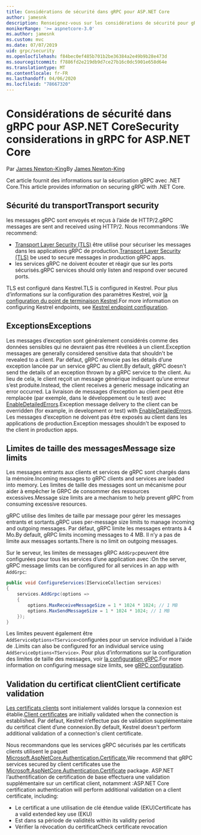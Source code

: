 ```yaml
---
title: Considérations de sécurité dans gRPC pour ASP.NET Core
author: jamesnk
description: Renseignez-vous sur les considérations de sécurité pour gRPC pour ASP.NET Core.
monikerRange: '>= aspnetcore-3.0'
ms.author: jamesnk
ms.custom: mvc
ms.date: 07/07/2019
uid: grpc/security
ms.openlocfilehash: f84bec0ef485b701b2be36384a2e49b9b28e473d
ms.sourcegitcommit: f7886fd2e219db9d7ce27b16c0dc5901e658d64e
ms.translationtype: MT
ms.contentlocale: fr-FR
ms.lasthandoff: 04/06/2020
ms.locfileid: "78667320"
---
```

# <a name="security-considerations-in-grpc-for-aspnet-core"></a><span data-ttu-id="e08f7-103">Considérations de sécurité dans gRPC pour ASP.NET Core</span><span class="sxs-lookup"><span data-stu-id="e08f7-103">Security considerations in gRPC for ASP.NET Core</span></span>

<span data-ttu-id="e08f7-104">Par [James Newton-King](https://twitter.com/jamesnk)</span><span class="sxs-lookup"><span data-stu-id="e08f7-104">By [James Newton-King](https://twitter.com/jamesnk)</span></span>

<span data-ttu-id="e08f7-105">Cet article fournit des informations sur la sécurisation gRPC avec .NET Core.</span><span class="sxs-lookup"><span data-stu-id="e08f7-105">This article provides information on securing gRPC with .NET Core.</span></span>

## <a name="transport-security"></a><span data-ttu-id="e08f7-106">Sécurité du transport</span><span class="sxs-lookup"><span data-stu-id="e08f7-106">Transport security</span></span>

<span data-ttu-id="e08f7-107">les messages gRPC sont envoyés et reçus à l’aide de HTTP/2.</span><span class="sxs-lookup"><span data-stu-id="e08f7-107">gRPC messages are sent and received using HTTP/2.</span></span> <span data-ttu-id="e08f7-108">Nous recommandons :</span><span class="sxs-lookup"><span data-stu-id="e08f7-108">We recommend:</span></span>

* <span data-ttu-id="e08f7-109">[Transport Layer Security (TLS)](https://tools.ietf.org/html/rfc5246) être utilisé pour sécuriser les messages dans les applications gRPC de production.</span><span class="sxs-lookup"><span data-stu-id="e08f7-109">[Transport Layer Security (TLS)](https://tools.ietf.org/html/rfc5246) be used to secure messages in production gRPC apps.</span></span>
* <span data-ttu-id="e08f7-110">les services gRPC ne doivent écouter et réagir que sur les ports sécurisés.</span><span class="sxs-lookup"><span data-stu-id="e08f7-110">gRPC services should only listen and respond over secured ports.</span></span>

<span data-ttu-id="e08f7-111">TLS est configuré dans Kestrel.</span><span class="sxs-lookup"><span data-stu-id="e08f7-111">TLS is configured in Kestrel.</span></span> <span data-ttu-id="e08f7-112">Pour plus d’informations sur la configuration des paramètres Kestrel, voir [la configuration du point de terminaison Kestrel](xref:fundamentals/servers/kestrel#endpoint-configuration).</span><span class="sxs-lookup"><span data-stu-id="e08f7-112">For more information on configuring Kestrel endpoints, see [Kestrel endpoint configuration](xref:fundamentals/servers/kestrel#endpoint-configuration).</span></span>

## <a name="exceptions"></a><span data-ttu-id="e08f7-113">Exceptions</span><span class="sxs-lookup"><span data-stu-id="e08f7-113">Exceptions</span></span>

<span data-ttu-id="e08f7-114">Les messages d’exception sont généralement considérés comme des données sensibles qui ne devraient pas être révélées à un client.</span><span class="sxs-lookup"><span data-stu-id="e08f7-114">Exception messages are generally considered sensitive data that shouldn't be revealed to a client.</span></span> <span data-ttu-id="e08f7-115">Par défaut, gRPC n’envoie pas les détails d’une exception lancée par un service gRPC au client.</span><span class="sxs-lookup"><span data-stu-id="e08f7-115">By default, gRPC doesn't send the details of an exception thrown by a gRPC service to the client.</span></span> <span data-ttu-id="e08f7-116">Au lieu de cela, le client reçoit un message générique indiquant qu’une erreur s’est produite.</span><span class="sxs-lookup"><span data-stu-id="e08f7-116">Instead, the client receives a generic message indicating an error occurred.</span></span> <span data-ttu-id="e08f7-117">La livraison de messages d’exception au client peut être remplacée (par exemple, dans le développement ou le test) avec [EnableDetailedErrors](xref:grpc/configuration#configure-services-options).</span><span class="sxs-lookup"><span data-stu-id="e08f7-117">Exception message delivery to the client can be overridden (for example, in development or test) with [EnableDetailedErrors](xref:grpc/configuration#configure-services-options).</span></span> <span data-ttu-id="e08f7-118">Les messages d’exception ne doivent pas être exposés au client dans les applications de production.</span><span class="sxs-lookup"><span data-stu-id="e08f7-118">Exception messages shouldn't be exposed to the client in production apps.</span></span>

## <a name="message-size-limits"></a><span data-ttu-id="e08f7-119">Limites de taille des messages</span><span class="sxs-lookup"><span data-stu-id="e08f7-119">Message size limits</span></span>

<span data-ttu-id="e08f7-120">Les messages entrants aux clients et services de gRPC sont chargés dans la mémoire.</span><span class="sxs-lookup"><span data-stu-id="e08f7-120">Incoming messages to gRPC clients and services are loaded into memory.</span></span> <span data-ttu-id="e08f7-121">Les limites de taille des messages sont un mécanisme pour aider à empêcher le GRPC de consommer des ressources excessives.</span><span class="sxs-lookup"><span data-stu-id="e08f7-121">Message size limits are a mechanism to help prevent gRPC from consuming excessive resources.</span></span>

<span data-ttu-id="e08f7-122">gRPC utilise des limites de taille par message pour gérer les messages entrants et sortants.</span><span class="sxs-lookup"><span data-stu-id="e08f7-122">gRPC uses per-message size limits to manage incoming and outgoing messages.</span></span> <span data-ttu-id="e08f7-123">Par défaut, gRPC limite les messages entrants à 4 Mo.</span><span class="sxs-lookup"><span data-stu-id="e08f7-123">By default, gRPC limits incoming messages to 4 MB.</span></span> <span data-ttu-id="e08f7-124">Il n’y a pas de limite aux messages sortants.</span><span class="sxs-lookup"><span data-stu-id="e08f7-124">There is no limit on outgoing messages.</span></span>

<span data-ttu-id="e08f7-125">Sur le serveur, les limites de messages gRPC `AddGrpc`peuvent être configurées pour tous les services d’une application avec :</span><span class="sxs-lookup"><span data-stu-id="e08f7-125">On the server, gRPC message limits can be configured for all services in an app with `AddGrpc`:</span></span>

```csharp
public void ConfigureServices(IServiceCollection services)
{
    services.AddGrpc(options =>
    {
        options.MaxReceiveMessageSize = 1 * 1024 * 1024; // 1 MB
        options.MaxSendMessageSize = 1 * 1024 * 1024; // 1 MB
    });
}
```

<span data-ttu-id="e08f7-126">Les limites peuvent également être `AddServiceOptions<TService>`configurées pour un service individuel à l’aide de .</span><span class="sxs-lookup"><span data-stu-id="e08f7-126">Limits can also be configured for an individual service using `AddServiceOptions<TService>`.</span></span> <span data-ttu-id="e08f7-127">Pour plus d’informations sur la configuration des limites de taille des messages, voir [la configuration gRPC](xref:grpc/configuration).</span><span class="sxs-lookup"><span data-stu-id="e08f7-127">For more information on configuring message size limits, see [gRPC configuration](xref:grpc/configuration).</span></span>

## <a name="client-certificate-validation"></a><span data-ttu-id="e08f7-128">Validation du certificat client</span><span class="sxs-lookup"><span data-stu-id="e08f7-128">Client certificate validation</span></span>

<span data-ttu-id="e08f7-129">[Les certificats clients](https://tools.ietf.org/html/rfc5246#section-7.4.4) sont initialement validés lorsque la connexion est établie.</span><span class="sxs-lookup"><span data-stu-id="e08f7-129">[Client certificates](https://tools.ietf.org/html/rfc5246#section-7.4.4) are initially validated when the connection is established.</span></span> <span data-ttu-id="e08f7-130">Par défaut, Kestrel n’effectue pas de validation supplémentaire du certificat client d’une connexion.</span><span class="sxs-lookup"><span data-stu-id="e08f7-130">By default, Kestrel doesn't perform additional validation of a connection's client certificate.</span></span>

<span data-ttu-id="e08f7-131">Nous recommandons que les services gRPC sécurisés par les certificats clients utilisent le paquet [Microsoft.AspNetCore.Authentication.Certificate.](xref:security/authentication/certauth)</span><span class="sxs-lookup"><span data-stu-id="e08f7-131">We recommend that gRPC services secured by client certificates use the [Microsoft.AspNetCore.Authentication.Certificate](xref:security/authentication/certauth) package.</span></span> <span data-ttu-id="e08f7-132">ASP.NET l’authentification de certification de base effectuera une validation supplémentaire sur un certificat client, notamment :</span><span class="sxs-lookup"><span data-stu-id="e08f7-132">ASP.NET Core certification authentication will perform additional validation on a client certificate, including:</span></span>

* <span data-ttu-id="e08f7-133">Le certificat a une utilisation de clé étendue valide (EKU)</span><span class="sxs-lookup"><span data-stu-id="e08f7-133">Certificate has a valid extended key use (EKU)</span></span>
* <span data-ttu-id="e08f7-134">Est dans sa période de validité</span><span class="sxs-lookup"><span data-stu-id="e08f7-134">Is within its validity period</span></span>
* <span data-ttu-id="e08f7-135">Vérifier la révocation du certificat</span><span class="sxs-lookup"><span data-stu-id="e08f7-135">Check certificate revocation</span></span>
